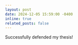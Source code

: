 ```yaml
---
layout: post
date: 2024-12-05 15:59:00 -0400
inline: true
related_posts: false
---
```


Successfully defended my thesis!
